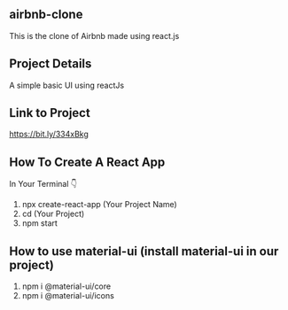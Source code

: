 
## airbnb-clone
This is the clone of Airbnb made using react.js

## Project Details
A simple basic UI using reactJs

## Link to Project
https://bit.ly/334xBkg 

## How To Create A React App
In Your Terminal 👇
1. npx create-react-app (Your Project Name)
2. cd (Your Project)
3. npm start

## How to use material-ui (install material-ui in our project)
1. npm i @material-ui/core
2. npm i @material-ui/icons


